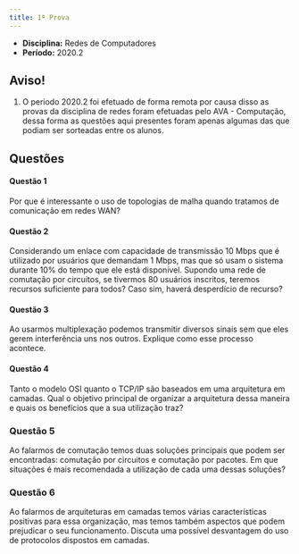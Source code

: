 ```yaml
---
title: 1ª Prova
---
```


- **Disciplina:** Redes de Computadores
- **Período:** 2020.2

## Aviso!

1. O periodo 2020.2 foi efetuado de forma remota por causa disso as provas da disciplina de redes foram efetuadas pelo AVA - Computação, dessa forma as questões aqui presentes foram apenas algumas das que podiam ser sorteadas entre os alunos.


## Questões

#### Questão 1 

Por que é interessante o uso de topologias de malha quando tratamos de comunicação em redes WAN?

#### Questão 2 

Considerando um enlace com capacidade de transmissão 10 Mbps que é utilizado por usuários que demandam 1 Mbps, mas que só usam o sistema durante 10% do tempo que ele está disponível. Supondo uma rede de comutação por circuitos, se tivermos 80 usuários inscritos, teremos recursos suficiente para todos? Caso sim, haverá desperdício de recurso?

#### Questão 3

Ao usarmos multiplexação podemos transmitir diversos sinais sem que eles gerem interferência uns nos outros. Explique como esse processo acontece.

#### Questão 4

Tanto o modelo OSI quanto o TCP/IP são baseados em uma arquitetura em camadas. Qual o objetivo principal de organizar a arquitetura dessa maneira e quais os benefícios que a sua utilização traz?

### Questão 5

Ao falarmos de comutação temos duas soluções principais que podem ser encontradas: comutação por circuitos e comutação por pacotes. Em que situações é mais recomendada a utilização de cada uma dessas soluções?

### Questão 6

Ao falarmos de arquiteturas em camadas temos várias características positivas para essa organização, mas temos também aspectos que podem prejudicar o seu funcionamento. Discuta uma possível desvantagem do uso de protocolos dispostos em camadas.
